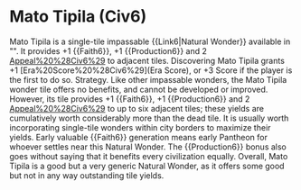 # Mato Tipila (Civ6)

Mato Tipila is a single-tile impassable {{Link6|Natural Wonder}} available in "". It provides +1 {{Faith6}}, +1 {{Production6}} and 2 [Appeal%20%28Civ6%29](Appeal) to adjacent tiles.
Discovering Mato Tipila grants +1 [Era%20Score%20%28Civ6%29](Era Score), or +3 Score if the player is the first to do so.
Strategy.
Like other impassable wonders, the Mato Tipila wonder tile offers no benefits, and cannot be developed or improved. However, its tile provides +1 {{Faith6}}, +1 {{Production6}} and 2 [Appeal%20%28Civ6%29](Appeal) to up to six adjacent tiles; these yields are cumulatively worth considerably more than the dead tile. It is usually worth incorporating single-tile wonders within city borders to maximize their yields.
Early valuable {{Faith6}} generation means early Pantheon for whoever settles near this Natural Wonder. The {{Production6}} bonus also goes without saying that it benefits every civilization equally. Overall, Mato Tipila is a good but a very generic Natural Wonder, as it offers some good but not in any way outstanding tile yields.